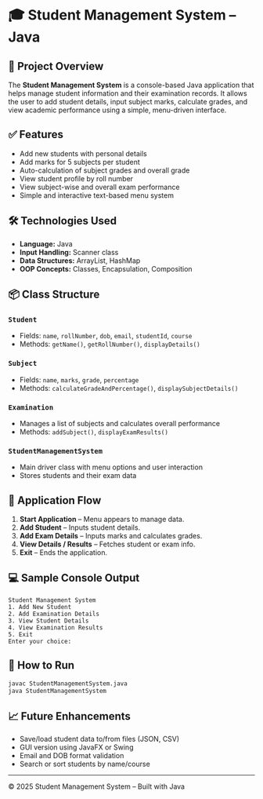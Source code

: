 # 🎓 Student Management System – Java

## 📌 Project Overview
The **Student Management System** is a console-based Java application that helps manage student information and their examination records. It allows the user to add student details, input subject marks, calculate grades, and view academic performance using a simple, menu-driven interface.

## ✅ Features
- Add new students with personal details
- Add marks for 5 subjects per student
- Auto-calculation of subject grades and overall grade
- View student profile by roll number
- View subject-wise and overall exam performance
- Simple and interactive text-based menu system

## 🛠️ Technologies Used
- **Language:** Java
- **Input Handling:** Scanner class
- **Data Structures:** ArrayList, HashMap
- **OOP Concepts:** Classes, Encapsulation, Composition

## 📦 Class Structure

### `Student`
- Fields: `name`, `rollNumber`, `dob`, `email`, `studentId`, `course`
- Methods: `getName()`, `getRollNumber()`, `displayDetails()`

### `Subject`
- Fields: `name`, `marks`, `grade`, `percentage`
- Methods: `calculateGradeAndPercentage()`, `displaySubjectDetails()`

### `Examination`
- Manages a list of subjects and calculates overall performance
- Methods: `addSubject()`, `displayExamResults()`

### `StudentManagementSystem`
- Main driver class with menu options and user interaction
- Stores students and their exam data

## 🔄 Application Flow
1. **Start Application** – Menu appears to manage data.
2. **Add Student** – Inputs student details.
3. **Add Exam Details** – Inputs marks and calculates grades.
4. **View Details / Results** – Fetches student or exam info.
5. **Exit** – Ends the application.

## 💻 Sample Console Output
```
Student Management System
1. Add New Student
2. Add Examination Details
3. View Student Details
4. View Examination Results
5. Exit
Enter your choice:
```

## 🚀 How to Run
```bash
javac StudentManagementSystem.java
java StudentManagementSystem
```

## 📈 Future Enhancements
- Save/load student data to/from files (JSON, CSV)
- GUI version using JavaFX or Swing
- Email and DOB format validation
- Search or sort students by name/course

---

© 2025 Student Management System – Built with Java
